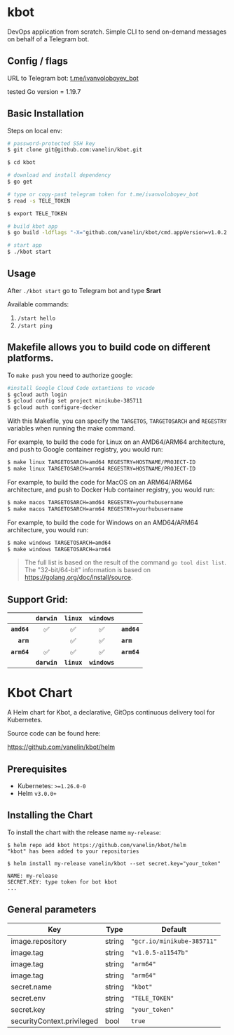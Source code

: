 # kbot

DevOps application from scratch.
Simple CLI to send on-demand messages on behalf of a Telegram bot.

## Config / flags

URL to Telegram bot: [t.me/ivanvoloboyev_bot](https://t.me/ivanvoloboyev_bot) 

tested Go version = 1.19.7 

## Basic Installation
Steps on local env:
```bash
# password-protected SSH key
$ git clone git@github.com:vanelin/kbot.git 

$ cd kbot

# download and install dependency
$ go get

# type or copy-past telegram token for t.me/ivanvoloboyev_bot
$ read -s TELE_TOKEN

$ export TELE_TOKEN

# build kbot app
$ go build -ldflags "-X="github.com/vanelin/kbot/cmd.appVersion=v1.0.2

# start app
$ ./kbot start
```
## Usage
After `./kbot start` go to Telegram bot and type **Srart**

Available commands:

1. `/start hello`
2. `/start ping`

## Makefile allows you to build code on different platforms. 

To `make push` you need to authorize google:

```bash
#install Google Cloud Code extantions to vscode
$ gcloud auth login
$ gcloud config set project minikube-385711
$ gcloud auth configure-docker
```

With this Makefile, you can specify the `TARGETOS`, `TARGETOSARCH` and `REGESTRY` variables when running the make command. 

For example, to build the code for Linux on an AMD64/ARM64 architecture, and push to Google container registry, you would run:
```bash
$ make linux TARGETOSARCH=amd64 REGESTRY=HOSTNAME/PROJECT-ID
$ make linux TARGETOSARCH=arm64 REGESTRY=HOSTNAME/PROJECT-ID

```
For example, to build the code for MacOS on an ARM64/ARM64 architecture, and push to Docker Hub container registry, you would run:
```bash
$ make macos TARGETOSARCH=amd64 REGESTRY=yourhubusername
$ make macos TARGETOSARCH=arm64 REGESTRY=yourhubusername
```

For example, to build the code for Windows on an AMD64/ARM64 architecture, you would run:
```bash
$ make windows TARGETOSARCH=amd64
$ make windows TARGETOSARCH=arm64
```

> The full list is based on the result of the command `go tool dist list`. The "32-bit/64-bit" information is based on https://golang.org/doc/install/source.

## Support Grid:

|                   | `darwin` |  `linux` | `windows` |                   |
| ----------------: | :------: |  :-----: | :-------: | :---------------- |
| **`amd64`**       |  ✅      | ✅       | ✅         | **`amd64`**      |
| **`arm`**         |          | ✅       | ✅         | **`arm`**        |
| **`arm64`**       | ✅       | ✅       | ✅         | **`arm64`**      |
|  |  **`darwin`** | **`linux`** | **`windows`** |  |

# Kbot Chart
A Helm chart for Kbot, a declarative, GitOps continuous delivery tool for Kubernetes.

Source code can be found here:

https://github.com/vanelin/kbot/helm

## Prerequisites
- Kubernetes: `>=1.26.0-0`
- Helm `v3.0.0+`

## Installing the Chart

To install the chart with the release name `my-release`:

```console
$ helm repo add kbot https://github.com/vanelin/kbot/helm
"kbot" has been added to your repositories

$ helm install my-release vanelin/kbot --set secret.key="your_token"

NAME: my-release
SECRET.KEY: type token for bot kbot
...
```
## General parameters

| Key | Type | Default |
|-----|------|---------|
| image.repository | string | `"gcr.io/minikube-385711"` |
| image.tag | string | `"v1.0.5-a11547b"` |
| image.tag  | string | `"arm64"` |
| image.tag  | string | `"arm64"` | 
| secret.name  | string | `"kbot"` |
| secret.env  | string | `"TELE_TOKEN"` |
| secret.key  | string | `"your_token"` |
| securityContext.privileged | bool | `true` |


